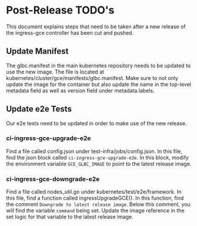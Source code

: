 # Post-Release TODO's

This document explains steps that need to be taken after a new release
of the ingress-gce controller has been cut and pushed.

## Update Manifest

The glbc.manifest in the main kubernetes repository needs to be updated
to use the new image. The file is located at kubernetes/cluster/gce/manifests/glbc.manifest.
Make sure to not only update the image for the container but also update the
name in the top-level metadata field as well as version field under metadata.labels.

## Update e2e Tests  

Our e2e tests need to be updated in order to make use of the new release.

### ci-ingress-gce-upgrade-e2e

Find a file called config.json under test-infra/jobs/config.json. In this file,
find the json block called `ci-ingress-gce-upgrade-e2e`. In this block, modify
the environment variable `GCE_GLBC_IMAGE` to point to the latest release image.

### ci-ingress-gce-downgrade-e2e

Find a file called nodes_util.go under kubernetes/test/e2e/framework.
In this file, find a function called ingressUpgradeGCE(). In this function,
find the comment `Downgrade to latest release image`. Below this comment,
you will find the variable `command` being set. Update the image reference
in the set logic for that variable to the latest release image.
